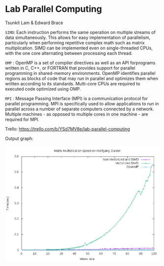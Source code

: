 # Lab Parallel Computing

Tsunkit Lam & Edward Brace


`SIMD`: Each instruction performs the same operation on multiple streams of data simultaneously. This allows for easy implementation of parallelism, particularly when performing repetitive complex math such as matrix multiplication. SIMD can be implemented even on single-threaded CPUs, with the one core alternating between processing each thread.

`OMP` : OpenMP is a set of compiler directives as well as an API forprograms written in C, C++, or FORTRAN that provides support for parallel programming in shared-memory environments. OpenMP identifies parallel regions as blocks of code that may run in parallel and optimizes them when written according to its standards. Multi-core CPUs are required to executed code optimized using OMP.

`MPI` : Message Passing Interface (MPI) is a communication protocol for parallel programming. MPI is specifically used to allow applications to run in parallel across a number of separate computers connected by a network. Multiple machines - as opposed to multiple cores in one machine - are required for MPI.


Trello: 
https://trello.com/b/YSd7MV8e/lab-parallel-computing


Output graph:

![Task 4](https://github.com/CIS-SoftwareDesign-S21/matrix-01-kit-patel/blob/task4/out.png)

